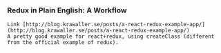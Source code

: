 ### Redux in Plain English: A Workflow
    Link [http://blog.krawaller.se/posts/a-react-redux-example-app/](http://blog.krawaller.se/posts/a-react-redux-example-app/)
    A pretty good example for react+redux, using createClass (different from the official example of redux).
